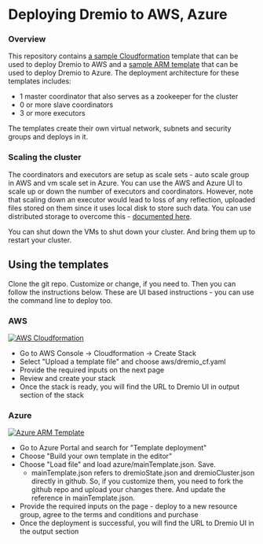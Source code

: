 
# Deploying Dremio to AWS, Azure
### Overview
This repository contains [a sample Cloudformation](aws) template that can be used to deploy Dremio to AWS and a [sample ARM template](azure) that can be used to deploy Dremio to Azure. The deployment architecture for these templates includes:

 - 1 master coordinator that also serves as a zookeeper for the cluster
 - 0 or more slave coordinators
 - 3 or more executors

The templates create their own virtual network, subnets and security groups and deploys in it.

### Scaling the cluster
The coordinators and executors are setup as scale sets - auto scale group in AWS and vm scale set in Azure. You can use the AWS and Azure UI to scale up or down the number of executors and coordinators. However, note that scaling down an executor would lead to loss of any reflection, uploaded files stored on them since it uses local disk to store such data. You can use distributed storage to overcome this - [documented here](https://docs.dremio.com/deployment/distributed-storage.html).

You can shut down the VMs to shut down your cluster. And bring them up to restart your cluster.

## Using the templates

Clone the git repo. Customize or change, if you need to. Then you can follow the instructions below. These are UI based instructions - you can use the command line to deploy too.

### AWS

[![AWS Cloudformation](https://s3.amazonaws.com/cloudformation-examples/cloudformation-launch-stack.png)](https://us-east-2.console.aws.amazon.com/cloudformation/home?region=us-east-2#/stacks/new?templateURL=https://s3-us-west-2.amazonaws.com/aws-cloudformation.dremio.com/dremio_cf.yaml&stackName=myDremio)

- Go to AWS Console -> Cloudformation -> Create Stack
- Select "Upload a template file" and choose aws/dremio_cf.yaml
- Provide the required inputs on the next page
- Review and create your stack
- Once the stack is ready, you will find the URL to Dremio UI in output section of the stack

### Azure

[![Azure ARM Template](http://azuredeploy.net/deploybutton.png)](https://portal.azure.com/#create/microsoft.template/uri/https%3A%2F%2Fraw.githubusercontent.com%2FNirmalyasen%2Fcloud-templates%2Fmaster%2Fdremio%2Fazure%2FmainTemplate.json)

 - Go to Azure Portal and search for "Template deployment"
 - Choose "Build your own template in the editor"
 - Choose "Load file" and load azure/mainTemplate.json. Save.
    - mainTemplate.json  refers to dremioState.json and
      dremioCluster.json directly in github. So, if you customize them,
      you need to fork the github repo and upload your
      changes there. And update the reference in mainTemplate.json.
 - Provide the required inputs on the page - deploy to a new resource group, agree to the terms and conditions and purchase
 - Once the deployment is successful, you will find the URL to Dremio UI in the output section
